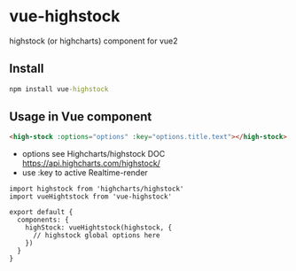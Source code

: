 # vue-highstock
highstock (or highcharts) component for vue2

## Install
```cmd
npm install vue-highstock
```

## Usage in Vue component
```html
<high-stock :options="options" :key="options.title.text"></high-stock>
```

- options see Highcharts/highstock DOC https://api.highcharts.com/highstock/
- use :key to active Realtime-render


```vue
import highstock from 'highcharts/highstock'
import vueHightstock from 'vue-highstock'

export default {
  components: {
    highStock: vueHightstock(highstock, {
      // highstock global options here
    })
  }
}
```
